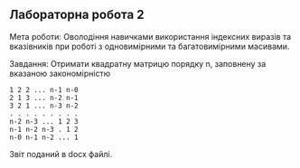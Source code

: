 ## Лабораторна робота 2

Мета роботи: Оволодіння навичками використання індексних виразів та вказівників при роботі з одновимірними та багатовимірними масивами.

Завдання: Отримати квадратну матрицю порядку n, заповнену за вказаною
закономірністю

```
1 2 2 ... n-1 n-0
2 1 3 ... n-2 n-1
3 2 1 ... n-3 n-2
. . . . . . . . .
n-2 n-3 ... 1 2 3
n-1 n-2 n-3 . 1 2
n-0 n-1 n-2 ... 1

```

Звіт поданий в docx файлі.

